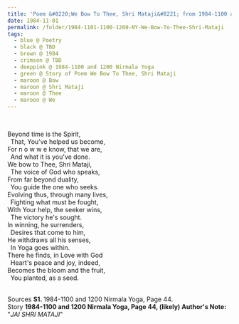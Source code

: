 ```yaml
---
title: 'Poem &#8220;We Bow To Thee, Shri Mataji&#8221; from 1984-1100 and 1200 Nirmala Yoga, Page 44'
date: 1984-11-01
permalink: /folder/1984-1101-1100-1200-NY-We-Bow-To-Thee-Shri-Mataji
tags:
  - blue @ Poetry
  - black @ TBD
  - brown @ 1984
  - crimson @ TBD
  - deeppink @ 1984-1100 and 1200 Nirmala Yoga
  - green @ Story of Poem We Bow To Thee, Shri Mataji
  - maroon @ Bow
  - maroon @ Shri Mataji
  - maroon @ Thee
  - maroon @ We
---
```


<br>

<p>
Beyond time is the Spirit,<br>
&ensp;That, You've helped us become,<br>
For n o w w e know, that we are,<br>
&ensp;And what it is you've done.<br>
We bow to Thee, Shri Mataji,<br>
&ensp;The voice of God who speaks,<br>
From far beyond duality,<br>
&ensp;You guide the one who seeks.<br>
Evolving thus, through many lives,<br>
&ensp;Fighting what must be fought,<br>
With Your help, the seeker wins,<br>
&ensp;The victory he's sought.<br>
In winning, he surrenders,<br>
&ensp;Desires that come to him,<br>
He withdraws all his senses,<br>
&ensp;In Yoga goes within.<br>
There he finds, in Love with God<br>
&ensp;Heart's peace and joy, indeed,<br>
Becomes the bloom and the fruit,<br>
&ensp;You planted, as a seed.<br>
</p>

<br>

<wave-list>
<list-title color="DarkSeaGreen" width="55">Sources</list-title>
  <list-item color="BlanchedAlmond"  width="280"><b>S1. </b> 1984-1100 and 1200 Nirmala Yoga, Page 44.</list-item>
</wave-list>

<br>

<wave-list>
<list-title color="DarkSeaGreen" width="40">Story</list-title>
  <list-item color="BlanchedAlmond"  width="280"><b>1984-1100 and 1200 Nirmala Yoga, Page 44, (likely) Author's Note:</b> "<i>JAI SHRI MATAJI</i>"</list-item>
</wave-list>